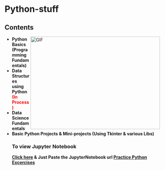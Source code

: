 # Python-stuff
<h2> Contents </h2>
  <img align="right" alt="GIF" src="https://github.com/abhisheknaiidu/abhisheknaiidu/blob/master/code.gif?raw=true" width="420" height="300" />
<ul>
    <li> <b> Python Basics (Programming Fundamentals) </b></li>
    <li> <b> Data Structures using Python <span style="color:red;">(In Process) </span></b></li>
    <li> <b> Data Science Fundamentals </b></li>
    <li><b> Basic Python Projects & Mini-projects (Using Tkinter & various Libs) </b></li>
 
 <h3> To view Jupyter Notebook </h3>
   <b> <a href="https://nbviewer.jupyter.org/">Click here</a> & Just Paste the JupyterNotebook url </b>
   <b><a href="https://www.practicepython.org/">Practice Python Excercises</a></b>
   
